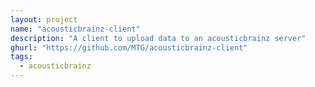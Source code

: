 ```yaml
---
layout: project
name: "acousticbrainz-client"
description: "A client to upload data to an acousticbrainz server"
ghurl: "https://github.com/MTG/acousticbrainz-client"
tags:
  - acousticbrainz
---
```

